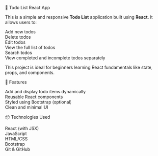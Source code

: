 📝 Todo List React App<br>

This is a simple and responsive **Todo List** application built using **React**. It allows users to:<br>

Add new todos<br>
Delete todos<br>
Edit todos<br>
View the full list of todos<br>
Search todos<br>
View completed and incomplete todos separately<br>

This project is ideal for beginners learning React fundamentals like state, props, and components.<br>

🚀 Features<br>

Add and display todo items dynamically<br>
Reusable React components<br>
Styled using Bootstrap (optional)<br>
Clean and minimal UI<br>

📦 Technologies Used<br>

React (with JSX)<br>
JavaScript<br> 
HTML/CSS<br>
Bootstrap<br>
Git & GitHub
